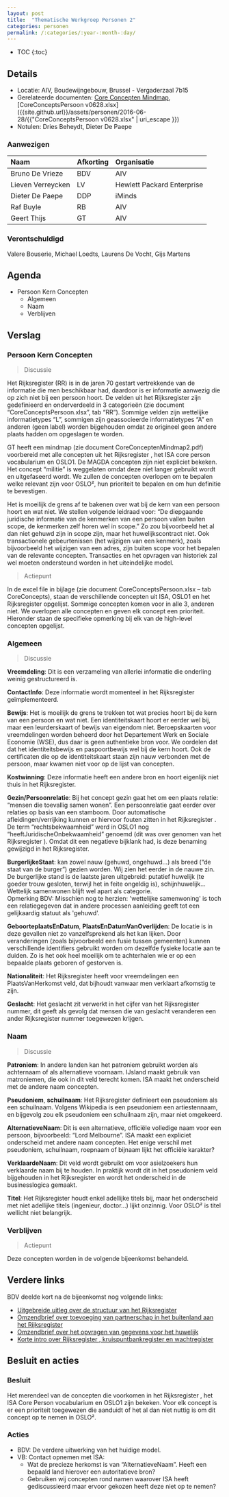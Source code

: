 ```yaml
---
layout: post
title:  "Thematische Werkgroep Personen 2"
categories: personen
permalink: /:categories/:year-:month-:day/
---
```


* TOC
{:toc}

## Details

* Locatie: AIV, Boudewijngebouw, Brussel - Vergaderzaal 7b15
* Gerelateerde documenten: [Core Concepten Mindmap]({{site.github.url}}/assets/personen/2016-06-28/CoreConceptenMindmap2.pdf), [CoreConceptsPersoon v0628.xlsx]({{site.github.url}}/assets/personen/2016-06-28/{{"CoreConceptsPersoon v0628.xlsx" | uri_escape }})
* Notulen: Dries Beheydt, Dieter De Paepe

### Aanwezigen

| Naam         | Afkorting | Organisatie |
|:-------------|:----------|:------------|
| Bruno De Vrieze | BDV    | AIV         |
| Lieven Verreycken | LV   | Hewlett Packard Enterprise |
| Dieter De Paepe | DDP    | iMinds      |
| Raf Buyle    | RB        | AIV         |
| Geert Thijs  | GT        | AIV         |

### Verontschuldigd

Valere Bouserie, Michael Loedts, Laurens De Vocht, Gijs Martens

## Agenda

* Persoon Kern Concepten
  * Algemeen
  * Naam
  * Verblijven

## Verslag

### Persoon Kern Concepten

> Discussie

Het Rijksregister  (RR) is in de jaren 70 gestart vertrekkende van de informatie die men beschikbaar had, daardoor is er informatie aanwezig die op zich niet bij een persoon hoort. De velden uit het Rijksregister  zijn gedefinieerd en onderverdeeld in 3 categorieën (zie document “CoreConceptsPersoon.xlsx”, tab “RR”). Sommige velden zijn wettelijke informatietypes “L”, sommigen zijn geassocieerde informatietypes “A” en anderen (geen label) worden bijgehouden omdat ze origineel geen andere plaats hadden om opgeslagen te worden.

GT heeft een mindmap (zie document CoreConceptenMindmap2.pdf) voorbereid met alle concepten uit het Rijksregister , het ISA core person vocabularium en OSLO1. De MAGDA concepten zijn niet expliciet bekeken. Het concept “militie” is weggelaten omdat deze niet langer gebruikt wordt en uitgefaseerd wordt. We zullen de concepten overlopen om te bepalen welke relevant zijn voor OSLO², hun prioriteit te bepalen en om hun definitie te bevestigen.

Het is moeilijk de grens af te bakenen over wat bij de kern van een persoon hoort en wat niet. We stellen volgende leidraad voor: “De diepgaande juridische informatie van de kenmerken van een persoon vallen buiten scope, de kenmerken zelf horen wel in scope.” Zo zou bijvoorbeeld het al dan niet gehuwd zijn in scope zijn, maar het huwelijkscontract niet. Ook transactionele gebeurtenissen (het wijzigen van een kenmerk), zoals bijvoorbeeld het wijzigen van een adres, zijn buiten scope voor het bepalen van de relevante concepten. Transacties en het opvragen van historiek zal wel moeten ondersteund worden in het uiteindelijke model.


> Actiepunt

In de excel file in bijlage (zie document CoreConceptsPersoon.xlsx – tab CoreConcepts), staan de verschillende concepten uit ISA, OSLO1 en het Rijksregister  opgelijst. Sommige concepten komen voor in alle 3, anderen niet. We overlopen alle concepten en geven elk concept een prioriteit. Hieronder staan de specifieke opmerking bij elk van de high-level concepten opgelijst.

### Algemeen

> Discussie

**Vreemdeling**: Dit is een verzameling van allerlei informatie die onderling weinig gestructureerd is.

**ContactInfo**: Deze informatie wordt momenteel in het Rijksregister  geïmplementeerd.

**Bewijs**: Het is moeilijk de grens te trekken tot wat precies hoort bij de kern van een persoon en wat niet. Een identiteitskaart hoort er eerder wel bij, maar een leurderskaart of bewijs van eigendom niet. Beroepskaarten voor vreemdelingen worden beheerd door het Departement Werk en Sociale Economie (WSE), dus daar is geen authentieke bron voor. We oordelen dat dat het identiteitsbewijs en paspoortbewijs wel bij de kern hoort. Ook de certificaten die op de identiteitskaart staan zijn nauw verbonden met de persoon, maar kwamen niet voor op de lijst van concepten.

**Kostwinning**: Deze informatie heeft een andere bron en hoort eigenlijk niet thuis in het Rijksregister.

**Gezin/Persoonrelatie**: Bij het concept gezin gaat het om een plaats relatie: “mensen die toevallig samen wonen”. Een persoonrelatie gaat eerder over relaties op basis van een stamboom. Door automatische afleidingen/verrijking kunnen er hiervoor fouten zitten in het Rijksregister . De term “rechtsbekwaamheid” werd in OSLO1 nog “heeftJuridischeOnbekwaamheid” genoemd (dit was over genomen van het Rijksregister ). Omdat dit een negatieve bijklank had, is deze benaming gewijzigd in het Rijksregister.

**BurgerlijkeStaat**: kan zowel nauw (gehuwd, ongehuwd…)  als breed (“de staat van de burger”) gezien worden. Wij zien het eerder in de nauwe zin. De burgerlijke stand is de laatste jaren uitgebreid: putatief huwelijk (te goeder trouw gesloten, terwijl het in feite ongeldig is), schijnhuwelijk... Wettelijk samenwonen blijft wel apart als categorie.  
Opmerking BDV: Misschien nog te herzien: 'wettelijke samenwoning' is toch een relatiegegeven dat in andere processen aanleiding geeft tot een gelijkaardig statuut als 'gehuwd'.

**GeboorteplaatsEnDatum**, **PlaatsEnDatumVanOverlijden**: De locatie is in deze gevallen niet zo vanzelfsprekend als het kan lijken. Door veranderingen (zoals bijvoorbeeld een fusie tussen gemeenten) kunnen verschillende identifiers gebruikt worden om dezelfde fysieke locatie aan te duiden. Zo is het ook heel moeilijk om te achterhalen wie er op een bepaalde plaats geboren of gestorven is.

**Nationaliteit**: Het Rijksregister  heeft voor vreemdelingen een PlaatsVanHerkomst veld, dat bijhoudt vanwaar men verklaart afkomstig te zijn.

**Geslacht**: Het geslacht zit verwerkt in het cijfer van het Rijksregister nummer, dit geeft als gevolg dat mensen die van geslacht veranderen een ander Rijksregister nummer toegewezen krijgen.

### Naam

> Discussie

**Patroniem**: In andere landen kan het patroniem gebruikt worden als achternaam of als alternatieve voornaam. IJsland maakt gebruik van matroniemen, die ook in dit veld terecht komen. ISA maakt het onderscheid met de andere naam concepten.

**Pseudoniem**, **schuilnaam**: Het Rijksregister  definieert een pseudoniem als een schuilnaam. Volgens Wikipedia is een pseudoniem een artiestennaam, en bijgevolg zou elk pseudoniem een schuilnaam zijn, maar niet omgekeerd.

**AlternatieveNaam**: Dit is een alternatieve, officiële volledige naam voor een persoon, bijvoorbeeld: “Lord Melbourne”. ISA maakt een expliciet onderscheid met andere naam concepten. Het enige verschil met pseudoniem, schuilnaam, roepnaam of bijnaam lijkt het officiële karakter?

**VerklaardeNaam**: Dit veld wordt gebruikt om voor asielzoekers hun verklaarde naam bij te houden. In praktijk wordt dit in het pseudoniem veld bijgehouden in het Rijksregister  en wordt het onderscheid in de businesslogica gemaakt.

**Titel**: Het Rijksregister  houdt enkel adellijke titels bij, maar het onderscheid met niet adellijke titels (ingenieur, doctor…) lijkt onzinnig. Voor OSLO² is titel wellicht niet belangrijk.

### Verblijven

> Actiepunt

Deze concepten worden in de volgende bijeenkomst behandeld.

## Verdere links

BDV deelde kort na de bijeenkomst nog volgende links:

* [Uitgebreide uitleg over de structuur van het Rijksregister](https://www.ksz-bcss.fgov.be/binaries/documentation/nl/documentation/general/cbss-manual-nl.pdf)
* [Omzendbrief over toevoeging van partnerschap in het buitenland aan het Rijksregister](http://www.ibz.rrn.fgov.be/fileadmin/user_upload/nl/rr/omzendbrieven/20060616-code80-partnerschap.pdf)
* [Omzendbrief over het opvragen van gegevens voor het huwelijk](http://www.ibz.rrn.fgov.be/fileadmin/user_upload/nl/rr/omzendbrieven/samenwoning-omzendbr-20060420.pdf)
* [Korte intro over Rijksregister , kruispuntbankregister en wachtregister](https://www.ksz-bcss.fgov.be/nl/services-list)

## Besluit en acties

### Besluit
Het merendeel van de concepten die voorkomen in het Rijksregister , het ISA Core Person vocabularium en OSLO1 zijn bekeken. Voor elk concept is er een prioriteit toegewezen die aanduidt of het al dan niet nuttig is om dit concept op te nemen in OSLO².

### Acties

* BDV: De verdere uitwerking van het huidige model.
* VB: Contact opnemen met ISA:
  * Wat de precieze herkomst is van “AlternatieveNaam”. Heeft een bepaald land hierover een autoritatieve bron?
  * Gebruiken wij concepten rond namen waarover ISA heeft gediscussieerd maar ervoor gekozen heeft deze niet op te nemen?
